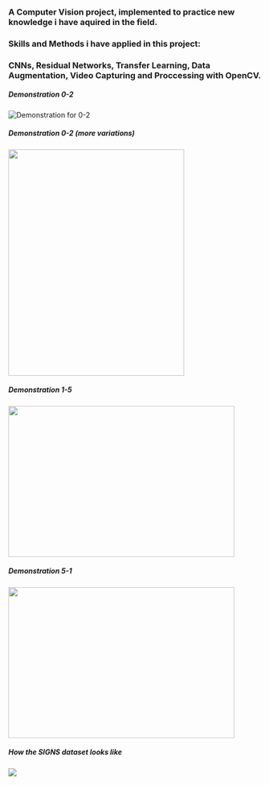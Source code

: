 ### A Computer Vision project, implemented to practice new knowledge i have aquired in the field.
### Skills and Methods i have applied in this project:
### CNNs, Residual Networks, Transfer Learning, Data Augmentation, Video Capturing and Proccessing with OpenCV.
##### Demonstration 0-2
![Demonstration for 0-2](https://j.gifs.com/P7o3wy.gif)

##### Demonstration 0-2 (more variations)
<img src=https://j.gifs.com/GvO3jK.gif width="350" height="450"/>

##### Demonstration 1-5 
<img src=https://j.gifs.com/p8vyMQ.gif width="450" height="300"/>

##### Demonstration 5-1 
<img src=https://j.gifs.com/oVrxLX.gif width="450" height="300"/>

##### How the SIGNS dataset looks like 
<img src=https://miro.medium.com/max/2030/1*QrEcumVTnMsFOVwZUtKsPg.jpeg />
